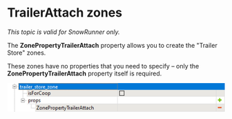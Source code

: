 # TrailerAttach zones

*This topic is valid for SnowRunner only.*  

The **ZonePropertyTrailerAttach** property allows you to create the "Trailer Store" zones.

These zones have no properties that you need to specify – only the **ZonePropertyTrailerAttach** property itself is required.

![](./media/image195.png)

